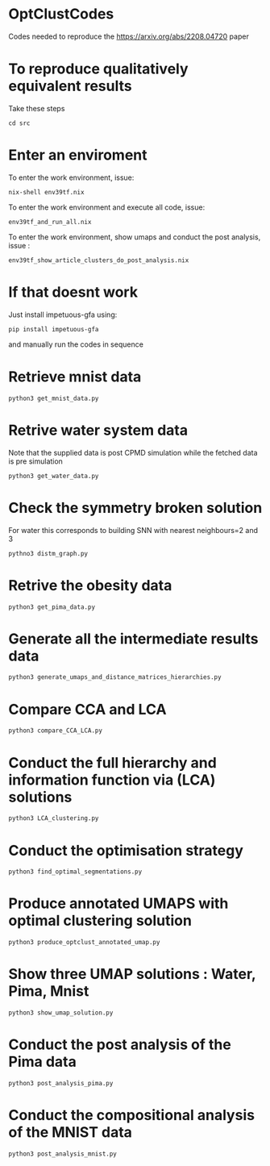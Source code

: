 # OptClustCodes
Codes needed to reproduce the https://arxiv.org/abs/2208.04720 paper

# To reproduce qualitatively equivalent results
Take these steps
```
cd src
```

# Enter an enviroment
To enter the work environment, issue:
```
nix-shell env39tf.nix
```
To enter the work environment and execute all code, issue:
```
env39tf_and_run_all.nix
```
To enter the work environment, show umaps and conduct the post analysis, issue :
```
env39tf_show_article_clusters_do_post_analysis.nix
```

# If that doesnt work
Just install impetuous-gfa using:
```
pip install impetuous-gfa
```
and manually run the codes in sequence

# Retrieve mnist data
```
python3 get_mnist_data.py
```

# Retrive water system data
Note that the supplied data is post CPMD simulation while the fetched data is pre simulation
```
python3 get_water_data.py
```

# Check the symmetry broken solution
For water this corresponds to building SNN with nearest neighbours=2 and 3
```
pythno3 distm_graph.py
```

# Retrive the obesity data
```
python3 get_pima_data.py
```

# Generate all the intermediate results data
```
python3 generate_umaps_and_distance_matrices_hierarchies.py
```

# Compare CCA and LCA
```
python3 compare_CCA_LCA.py
```

# Conduct the full hierarchy and information function via (LCA) solutions
```
python3 LCA_clustering.py
```

# Conduct the optimisation strategy
```
python3 find_optimal_segmentations.py
```

# Produce annotated UMAPS with optimal clustering solution
```
python3 produce_optclust_annotated_umap.py
```

# Show three UMAP solutions : Water, Pima, Mnist
```
python3 show_umap_solution.py
```

# Conduct the post analysis of the Pima data
```
python3 post_analysis_pima.py
```

# Conduct the compositional analysis of the MNIST data
```
python3 post_analysis_mnist.py
```
